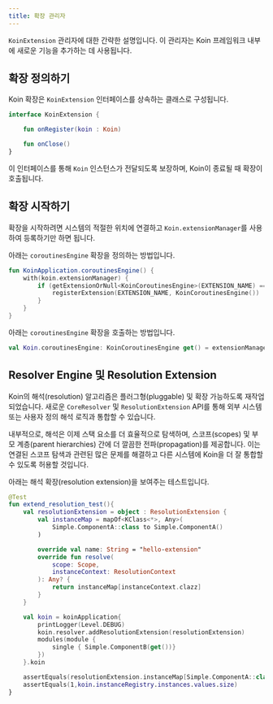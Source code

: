 ```yaml
---
title: 확장 관리자
---
```


`KoinExtension` 관리자에 대한 간략한 설명입니다. 이 관리자는 Koin 프레임워크 내부에 새로운 기능을 추가하는 데 사용됩니다.

## 확장 정의하기

Koin 확장은 `KoinExtension` 인터페이스를 상속하는 클래스로 구성됩니다.

```kotlin
interface KoinExtension {

    fun onRegister(koin : Koin)

    fun onClose()
}
```

이 인터페이스를 통해 `Koin` 인스턴스가 전달되도록 보장하며, Koin이 종료될 때 확장이 호출됩니다.

## 확장 시작하기

확장을 시작하려면 시스템의 적절한 위치에 연결하고 `Koin.extensionManager`를 사용하여 등록하기만 하면 됩니다.

아래는 `coroutinesEngine` 확장을 정의하는 방법입니다.

```kotlin
fun KoinApplication.coroutinesEngine() {
    with(koin.extensionManager) {
        if (getExtensionOrNull<KoinCoroutinesEngine>(EXTENSION_NAME) == null) {
            registerExtension(EXTENSION_NAME, KoinCoroutinesEngine())
        }
    }
}
```

아래는 `coroutinesEngine` 확장을 호출하는 방법입니다.

```kotlin
val Koin.coroutinesEngine: KoinCoroutinesEngine get() = extensionManager.getExtension(EXTENSION_NAME)
```

## Resolver Engine 및 Resolution Extension

Koin의 해석(resolution) 알고리즘은 플러그형(pluggable) 및 확장 가능하도록 재작업되었습니다. 새로운 `CoreResolver` 및 `ResolutionExtension` API를 통해 외부 시스템 또는 사용자 정의 해석 로직과 통합할 수 있습니다.

내부적으로, 해석은 이제 스택 요소를 더 효율적으로 탐색하며, 스코프(scopes) 및 부모 계층(parent hierarchies) 간에 더 깔끔한 전파(propagation)를 제공합니다. 이는 연결된 스코프 탐색과 관련된 많은 문제를 해결하고 다른 시스템에 Koin을 더 잘 통합할 수 있도록 허용할 것입니다.

아래는 해석 확장(resolution extension)을 보여주는 테스트입니다.

```kotlin
@Test
fun extend_resolution_test(){
    val resolutionExtension = object : ResolutionExtension {
        val instanceMap = mapOf<KClass<*>, Any>(
            Simple.ComponentA::class to Simple.ComponentA()
        )

        override val name: String = "hello-extension"
        override fun resolve(
            scope: Scope,
            instanceContext: ResolutionContext
        ): Any? {
            return instanceMap[instanceContext.clazz]
        }
    }

    val koin = koinApplication{
        printLogger(Level.DEBUG)
        koin.resolver.addResolutionExtension(resolutionExtension)
        modules(module {
            single { Simple.ComponentB(get())}
        })
    }.koin

    assertEquals(resolutionExtension.instanceMap[Simple.ComponentA::class], koin.get<Simple.ComponentB>().a)
    assertEquals(1,koin.instanceRegistry.instances.values.size)
}
```